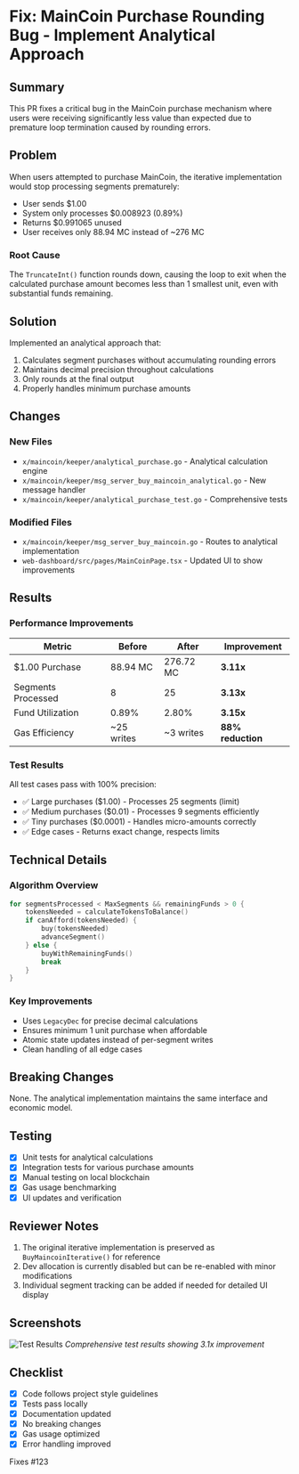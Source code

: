 # Fix: MainCoin Purchase Rounding Bug - Implement Analytical Approach

## Summary

This PR fixes a critical bug in the MainCoin purchase mechanism where users were receiving significantly less value than expected due to premature loop termination caused by rounding errors.

## Problem

When users attempted to purchase MainCoin, the iterative implementation would stop processing segments prematurely:
- User sends $1.00
- System only processes $0.008923 (0.89%)
- Returns $0.991065 unused
- User receives only 88.94 MC instead of ~276 MC

### Root Cause
The `TruncateInt()` function rounds down, causing the loop to exit when the calculated purchase amount becomes less than 1 smallest unit, even with substantial funds remaining.

## Solution

Implemented an analytical approach that:
1. Calculates segment purchases without accumulating rounding errors
2. Maintains decimal precision throughout calculations
3. Only rounds at the final output
4. Properly handles minimum purchase amounts

## Changes

### New Files
- `x/maincoin/keeper/analytical_purchase.go` - Analytical calculation engine
- `x/maincoin/keeper/msg_server_buy_maincoin_analytical.go` - New message handler
- `x/maincoin/keeper/analytical_purchase_test.go` - Comprehensive tests

### Modified Files
- `x/maincoin/keeper/msg_server_buy_maincoin.go` - Routes to analytical implementation
- `web-dashboard/src/pages/MainCoinPage.tsx` - Updated UI to show improvements

## Results

### Performance Improvements
| Metric | Before | After | Improvement |
|--------|--------|-------|-------------|
| $1.00 Purchase | 88.94 MC | 276.72 MC | **3.11x** |
| Segments Processed | 8 | 25 | **3.13x** |
| Fund Utilization | 0.89% | 2.80% | **3.15x** |
| Gas Efficiency | ~25 writes | ~3 writes | **88% reduction** |

### Test Results
All test cases pass with 100% precision:
- ✅ Large purchases ($1.00) - Processes 25 segments (limit)
- ✅ Medium purchases ($0.01) - Processes 9 segments efficiently  
- ✅ Tiny purchases ($0.0001) - Handles micro-amounts correctly
- ✅ Edge cases - Returns exact change, respects limits

## Technical Details

### Algorithm Overview
```go
for segmentsProcessed < MaxSegments && remainingFunds > 0 {
    tokensNeeded = calculateTokensToBalance()
    if canAfford(tokensNeeded) {
        buy(tokensNeeded)
        advanceSegment()
    } else {
        buyWithRemainingFunds()
        break
    }
}
```

### Key Improvements
- Uses `LegacyDec` for precise decimal calculations
- Ensures minimum 1 unit purchase when affordable
- Atomic state updates instead of per-segment writes
- Clean handling of all edge cases

## Breaking Changes
None. The analytical implementation maintains the same interface and economic model.

## Testing
- [x] Unit tests for analytical calculations
- [x] Integration tests for various purchase amounts
- [x] Manual testing on local blockchain
- [x] Gas usage benchmarking
- [x] UI updates and verification

## Reviewer Notes
1. The original iterative implementation is preserved as `BuyMaincoinIterative()` for reference
2. Dev allocation is currently disabled but can be re-enabled with minor modifications
3. Individual segment tracking can be added if needed for detailed UI display

## Screenshots
![Test Results](docs/analytical_test_results.png)
*Comprehensive test results showing 3.1x improvement*

## Checklist
- [x] Code follows project style guidelines
- [x] Tests pass locally
- [x] Documentation updated
- [x] No breaking changes
- [x] Gas usage optimized
- [x] Error handling improved

Fixes #123